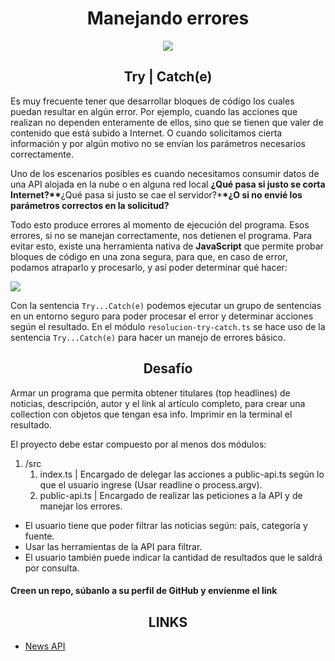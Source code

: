 <h1 align="center"> Manejando errores </h1>

<p align="center"><img src="https://appmaster.io/api/_files/gLKT845SHV7cRiSsiFSDk6/download/"></p>

<h2 align="center"> Try | Catch(e) </h2>

Es muy frecuente tener que desarrollar bloques de código los cuales puedan resultar en algún error. Por ejemplo, cuando las acciones que realizan no dependen enteramente de ellos, sino que se tienen que valer de contenido que está subido a Internet. O cuando solicitamos cierta información y por algún motivo no se envían los parámetros necesarios correctamente.

Uno de los escenarios posibles es cuando necesitamos consumir datos de una API alojada en la nube o en alguna red local **¿Qué pasa si justo se corta Internet?\*\***¿Qué pasa si justo se cae el servidor?\***\*¿O si no envié los parámetros correctos en la solicitud?**

Todo esto produce errores al momento de ejecución del programa. Esos errores, si no se manejan correctamente, nos detienen el programa. Para evitar esto, existe una herramienta nativa de **JavaScript** que permite probar bloques de código en una zona segura, para que, en caso de error, podamos atraparlo y procesarlo, y así poder determinar qué hacer:

<img src="https://camo.githubusercontent.com/12042360128788875874366064e7624f59ff6c07efe07b39d61bef37442af94f/68747470733a2f2f692e6962622e636f2f64306a64324c4c2f556e7469746c65642d323032332d30382d31372d323331322e706e67">

Con la sentencia `Try...Catch(e)` podemos ejecutar un grupo de sentencias en un entorno seguro para poder procesar el error y determinar acciones según el resultado. En el módulo `resolucion-try-catch.ts` se hace uso de la sentencia `Try...Catch(e)` para hacer un manejo de errores básico.

<h2 align="center"> Desafío </h2>

Armar un programa que permita obtener titulares (top headlines) de noticias, descripción, autor y el link al artículo completo, para crear una collection con objetos que tengan esa info. Imprimir en la terminal el resultado.

El proyecto debe estar compuesto por al menos dos módulos:

1. /src
   1. index.ts | Encargado de delegar las acciones a public-api.ts según lo que el usuario ingrese (Usar readline o process.argv).
   2. public-api.ts | Encargado de realizar las peticiones a la API y de manejar los errores.

- El usuario tiene que poder filtrar las noticias según: país, categoría y fuente.
- Usar las herramientas de la API para filtrar.
- El usuario también puede indicar la cantidad de resultados que le saldrá por consulta.

<h4>Creen un repo, súbanlo a su perfil de GitHub y envíenme el link </h4>

<h2 align="center"> LINKS </h2>

- [News API](https://newsapi.org/)
